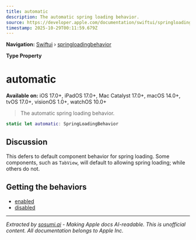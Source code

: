 ```yaml
---
title: automatic
description: The automatic spring loading behavior.
source: https://developer.apple.com/documentation/swiftui/springloadingbehavior/automatic
timestamp: 2025-10-29T00:11:59.679Z
---
```


**Navigation:** [Swiftui](/documentation/swiftui) › [springloadingbehavior](/documentation/swiftui/springloadingbehavior)

**Type Property**

# automatic

**Available on:** iOS 17.0+, iPadOS 17.0+, Mac Catalyst 17.0+, macOS 14.0+, tvOS 17.0+, visionOS 1.0+, watchOS 10.0+

> The automatic spring loading behavior.

```swift
static let automatic: SpringLoadingBehavior
```

## Discussion

This defers to default component behavior for spring loading. Some components, such as `TabView`, will default to allowing spring loading; while others do not.

## Getting the behaviors

- [enabled](/documentation/swiftui/springloadingbehavior/enabled)
- [disabled](/documentation/swiftui/springloadingbehavior/disabled)

---

*Extracted by [sosumi.ai](https://sosumi.ai) - Making Apple docs AI-readable.*
*This is unofficial content. All documentation belongs to Apple Inc.*
